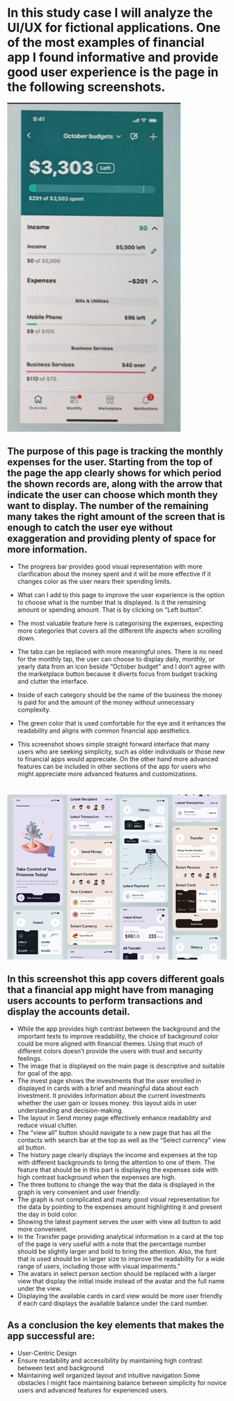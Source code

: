 # In  this study case I will analyze the UI/UX for fictional applications. One of the most examples of financial app I found informative and provide good user experience is the page in the following screenshots.

![Alt text](1.png)
## The purpose of this page is tracking the monthly expenses for the user. Starting from the top of the page the app clearly shows for which period the shown records are, along with the arrow that indicate the user can choose which month they want to display. The number of the remaining many takes the right amount of the screen that is enough to catch the user eye without exaggeration and providing plenty of space for more information. 
-	The progress bar provides good visual representation with more clarification about the money spent and it will be more effective if it changes color as the user nears their spending limits.
-	What can I add to this page to improve the user experience is the option to choose what is the number that is displayed. Is it the remaining amount or spending amount. That is by clicking on “Left button”.

-	The most valuable feature here is categorising the expenses, expecting more categories that covers all the different life aspects when scrolling down.

-	The tabs can be replaced with more meaningful ones. There is no need for the monthly tap, the user can choose to display daily, monthly, or yearly data from an icon beside “October budget”  and I don’t agree with the marketplace button because it diverts focus from budget tracking and clutter the interface.

-	Inside of each category should be the name of the business the money is paid for and the amount of the money without unnecessary complexity. 

-	The green color that is used comfortable for the eye and it enhances the readability and aligns with common financial app aesthetics.

-	This screenshot shows simple straight forward interface that many users who are seeking simplicity, such as older individuals or those new to financial apps would appreciate. On the other hand more advanced features can be included in other sections of the app for users who might appreciate more advanced features and customizations.
#
![Alt text](2.png)
## In this screenshot this app covers different goals that a financial app might have from managing users accounts to perform transactions and display the accounts detail. 
-	While the app provides high contrast between the background and the important texts to improve readability, the choice of background color could be more aligned with financial themes. Using that much of different colors doesn’t provide the users with trust and security feelings.
-	The image that is displayed on the main page is descriptive and suitable for goal of the app.
-	The invest page shows the investments that the user enrolled in displayed in cards with a brief and meaningful data about each investment. It provides information about the current investments whether the user gain or losses money. this layout aids in user understanding and decision-making.
-	The layout in Send money page effectively enhance readability and reduce visual clutter. 
-	The “view all” button should navigate to a new page that has all the contacts with search bar at the top as well as the “Select currency” view all button. 
-	The history page clearly displays the income and expenses at the top with different backgrounds to bring the attention to one of them. The feature that should be in this part is displaying the expenses side with high contrast background when the expenses are high.
-	The three buttons to change the way that the data is displayed in the graph is very convenient and user friendly. 
-	The graph is not complicated and many good visual representation for the data by pointing to the expenses amount highlighting it and present the day in bold color.
-	Showing the latest payment serves the user with view all button to add more convenient.
-	In the Transfer page providing analytical information in a card at the top of the page is very useful with a note that the percentage number should be slightly larger and bold to bring the attention. Also, the font that is used should be in larger size to improve the readability for a wide range of users, including those with visual impairments."
-	The avatars in select person section should be replaced with a larger view that display the initial inside instead of the avatar and the full name under the view.
-	Displaying the available cards in card view would be more user friendly if each card displays the available balance under the card number.
## As a conclusion the key elements that makes the app successful are:
-	User-Centric Design
-	Ensure readability and accessibility by maintaining high contrast between text and background
-	Maintaining well organized layout and intuitive navigation
Some obstacles I might face maintaining balance between simplicity for novice users and advanced features for experienced users.

